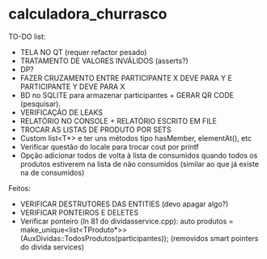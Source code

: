 # calculadora_churrasco


TO-DO list:
- TELA NO QT (requer refactor pesado)
- TRATAMENTO DE VALORES INVÁLIDOS (asserts?)
- DP?
- FAZER CRUZAMENTO ENTRE PARTICIPANTE X DEVE PARA Y E PARTICIPANTE Y DEVE PARA X
- BD no SQLITE para armazenar participantes + GERAR QR CODE (pesquisar).
- VERIFICAÇÃO DE LEAKS
- RELATÓRIO NO CONSOLE + RELATÓRIO ESCRITO EM FILE
- TROCAR AS LISTAS DE PRODUTO POR SETS
- Custom list<T*> e ter uns métodos tipo hasMember, elementAt(), etc
- Verificar questão do locale para trocar cout por printf
- Opção adicionar todos de volta à lista de consumidos quando todos os produtos estiverem na lista de não consumidos (similar ao que já existe na de consumidos)


Feitos:
- VERIFICAR DESTRUTORES DAS ENTITIES (devo apagar algo?)
- VERIFICAR PONTEIROS E DELETES
- Verificar ponteiro (ln 81 do dividasservice.cpp):
  auto produtos = make_unique<list<TProduto*>>(AuxDividas::TodosProdutos(participantes)); (removidos smart pointers do divida services)